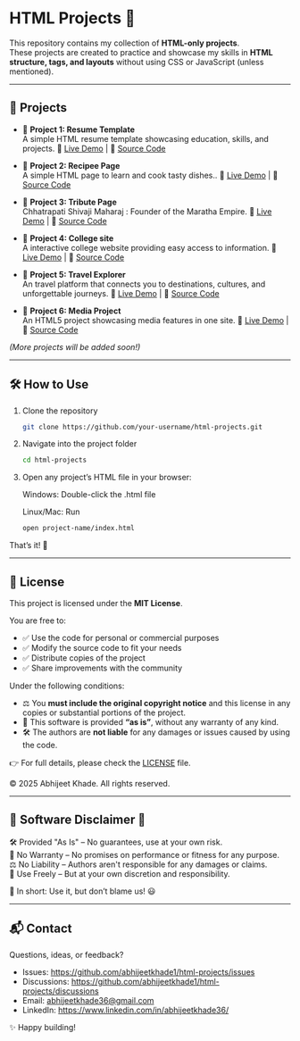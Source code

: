 # HTML Projects 🚀

This repository contains my collection of **HTML-only projects**.  
These projects are created to practice and showcase my skills in **HTML structure, tags, and layouts** without using CSS or JavaScript (unless mentioned).

---

## 📂 Projects

- 📄 **Project 1: Resume Template**  
  A simple HTML resume template showcasing education, skills, and projects.
  🔗 [Live Demo](https://resumetemplateproject1.netlify.app/) | 📂 [Source Code](https://github.com/abhijeetkhade65/html-projects/blob/main/ResumeTemplateProject1/index.html)

- 📄 **Project 2: Recipee Page**  
  A simple HTML page to learn and cook tasty dishes..
  🔗 [Live Demo](https://recipeepageproject2.netlify.app/) | 📂 [Source Code](https://github.com/abhijeetkhade65/html-projects/blob/main/RecipeePageProject2/index.html)

- 📄 **Project 3: Tribute Page**  
  Chhatrapati Shivaji Maharaj : Founder of the Maratha Empire.
  🔗 [Live Demo](https://shivajitributepageproject3.netlify.app/#ig) | 📂 [Source Code](https://github.com/abhijeetkhade65/html-projects/blob/main/ShivajiTributePageProject3/index.html)


- 📄 **Project 4: College site**  
  A interactive college website providing easy access to information.
  🔗 [Live Demo](https://collegesiteproject4.netlify.app/) | 📂 [Source Code](https://github.com/abhijeetkhade65/html-projects/blob/main/CollegeSiteProject4/index.html)

- 📄 **Project 5: Travel Explorer**  
  An travel platform that connects you to destinations, cultures, and unforgettable journeys.
  🔗 [Live Demo](https://travelexplorerproject5.netlify.app/) | 📂 [Source Code](https://github.com/abhijeetkhade65/html-projects/blob/main/TravelExplorerProject5/index.html)

- 📄 **Project 6: Media Project**  
  An HTML5 project showcasing media features in one site.
  🔗 [Live Demo](https://mediaproject6.netlify.app/) | 📂 [Source Code](https://github.com/abhijeetkhade1/HTML-Projects/blob/main/MediaProject6/index.html)
  
*(More projects will be added soon!)*

---

## 🛠️ How to Use

1. Clone the repository  
   ```bash
   git clone https://github.com/your-username/html-projects.git

2. Navigate into the project folder
   ```bash
   cd html-projects

3. Open any project’s HTML file in your browser:

   Windows: Double-click the .html file

   Linux/Mac: Run
   ```bash
   open project-name/index.html

That’s it! 🎉

---

## 📜 License

This project is licensed under the **MIT License**.  

You are free to:  
- ✅ Use the code for personal or commercial purposes  
- ✅ Modify the source code to fit your needs  
- ✅ Distribute copies of the project  
- ✅ Share improvements with the community  

Under the following conditions:  
- ⚖️ You **must include the original copyright notice** and this license in any copies or substantial portions of the project.  
- 🚫 This software is provided **“as is”**, without any warranty of any kind.  
- 🛠️ The authors are **not liable** for any damages or issues caused by using the code.  

👉 For full details, please check the [LICENSE](https://github.com/abhijeetkhade1/HTML-Projects/blob/main/LICENSE) file.  

© 2025 Abhijeet Khade. All rights reserved.

---

## 🔹 Software Disclaimer 🔹

🛠️ Provided "As Is" – No guarantees, use at your own risk.  
📜 No Warranty – No promises on performance or fitness for any purpose.  
⚖️ No Liability – Authors aren't responsible for any damages or claims.  
🔄 Use Freely – But at your own discretion and responsibility.  

🚀 In short: Use it, but don’t blame us! 😃

---

## 📬 Contact

Questions, ideas, or feedback?

- Issues: https://github.com/abhijeetkhade1/html-projects/issues  
- Discussions: https://github.com/abhijeetkhade1/html-projects/discussions  
- Email: abhijeetkhade36@gmail.com  
- LinkedIn: https://www.linkedin.com/in/abhijeetkhade36/

✨ Happy building!
